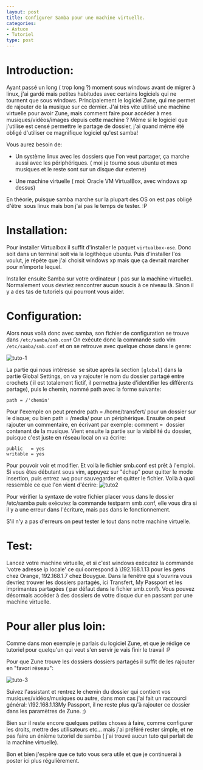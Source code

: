 ```yaml
---
layout: post
title: Configurer Samba pour une machine virtuelle.
categories:
- Astuce
- Tutoriel
type: post
---
```

# Introduction:

Ayant passé un long ( trop long ?) moment sous windows avant de migrer à linux, j'ai gardé mais petites habitudes avec certains logiciels qui ne tournent que sous windows. Principalement le logiciel Zune, qui me permet de rajouter de la musique sur ce dernier. J'ai très vite utilisé une machine virtuelle pour avoir Zune, mais comment faire pour accéder à mes musiques/vidéos/images depuis cette machine ? Même si le logiciel que j'utilise est censé permettre le partage de dossier, j'ai quand même été obligé d'utiliser ce magnifique logiciel qu'est samba!

Vous aurez besoin de:

* Un système linux avec les dossiers que l'on veut partager, ça marche aussi avec les périphériques. ( moi je tourne sous ubuntu et mes musiques et le reste sont sur un disque dur externe)

* Une machine virtuelle ( moi: Oracle VM VirtualBox, avec windows xp dessus)

En théorie, puisque samba marche sur la plupart des OS on est pas obligé d'être  sous linux mais bon j'ai pas le temps de tester. :P

# Installation:
Pour installer Virtualbox il suffit d'installer le paquet `virtualbox-ose`. Donc soit dans un terminal soit via la logithèque ubuntu. Puis d'installer l'os voulut, je répète que j'ai choisit windows xp mais que ça devrait marcher pour n'importe lequel.

Installer ensuite Samba sur votre ordinateur ( pas sur la machine virtuelle). Normalement vous devriez rencontrer aucun soucis à ce niveau là. Sinon il y a des tas de tutoriels qui pourront vous aider.

# Configuration:

Alors nous voilà donc avec samba, son fichier de configuration se trouve dans `/etc/samba/smb.conf`
On exécute donc la commande sudo vim `/etc/samba/smb.conf` et on se retrouve avec quelque chose dans le genre:

![tuto-1](http://alexrio.fr/blog/wp-content/uploads/2011/01/tuto-1-300x300.png)

La partie qui nous intéresse  se situe après la section `[global]` dans la partie Global Settings, on va y rajouter le nom du dossier partagé entre crochets ( il est totalement fictif, il permettra juste d'identifier les différents partage), puis le chemin, nommé path avec la forme suivante:

`path = /'chemin'`

Pour l'exemple on peut prendre path = /home/transfert/ pour un dossier sur le disque; ou bien path = /media/ pour un périphérique. Ensuite on peut rajouter un commentaire, en écrivant par exemple: comment =  dossier contenant de la musique.
Vient ensuite la partie sur la visibilité du dossier, puisque c'est juste en réseau local on va écrire:


    public   = yes
    writable = yes

Pour pouvoir voir et modifier. Et voilà le fichier smb.conf est prêt à l'emploi. Si vous êtes débutant sous vim, appuyez sur "échap" pour quitter le mode insertion, puis entrez :wq pour sauvegarder et quitter le fichier.
Voilà à quoi ressemble ce que l'on vient d'écrire:
![tuto2](http://alexrio.fr/blog/wp-content/uploads/2011/01/tuto2-290x300.png)

Pour vérifier la syntaxe de votre fichier placer vous dans le dossier /etc/samba puis exécutez la commande testparm smb.conf, elle vous dira si il y a une erreur dans l'écriture, mais pas dans le fonctionnement.

S'il n'y a pas d'erreurs on peut tester le tout dans notre machine virtuelle.

# Test:

Lancez votre machine virtuelle, et si c'est windows exécutez la commande \'votre adresse ip locale' ce qui correspond à \192.168.1.13 pour les gens chez Orange, 192.168.1.7 chez Bouygue.
Dans la fenêtre qui s'ouvrira vous devriez trouver les dossiers partagés, ici Transfert, My Passport et les imprimantes partagées ( par défaut dans le fichier smb.conf).
Vous pouvez désormais accéder à des dossiers de votre disque dur en passant par une machine virtuelle.

# Pour aller plus loin:

Comme dans mon exemple je parlais du logiciel Zune, et que je rédige ce tutoriel pour quelqu'un qui veut s'en servir je vais finir le travail :P

Pour que Zune trouve les dossiers dossiers partagés il suffit de les rajouter en "favori réseau":

![tuto-3](http://alexrio.fr/blog/wp-content/uploads/2011/01/tuto-3-300x221.png)

Suivez l'assistant et rentrez le chemin du dossier qui contient vos musiques/vidéos/musiques ou autre, dans mon cas j'ai fait un raccourci général: \192.168.1.13My Passport, il ne reste plus qu'à rajouter ce dossier dans les paramètres de Zune. ;)

Bien sur il reste encore quelques petites choses à faire, comme configurer les droits, mettre des utilisateurs etc... mais j'ai préféré rester simple, et ne pas faire un énième tutoriel de samba ( j'ai trouvé aucun tuto qui parlait de la machine virtuelle).

Bon et bien j'espère que ce tuto vous sera utile et que je continuerai à poster ici plus régulièrement.
